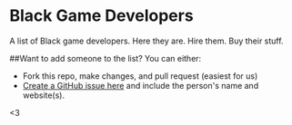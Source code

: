 # Black Game Developers
A list of Black game developers. Here they are. Hire them. Buy their stuff.

##Want to add someone to the list?
You can either:
- Fork this repo, make changes, and pull request (easiest for us)
- [Create a GitHub issue here](https://github.com/QuantumBox/blackgamedevs/issues) and include the person's name and website(s).

<3
